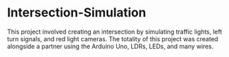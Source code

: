 # Intersection-Simulation
This project involved creating an intersection by simulating traffic lights, left turn signals, and red light cameras. The totality of this project was created alongside a partner using the Arduino Uno, LDRs, LEDs, and many wires.
